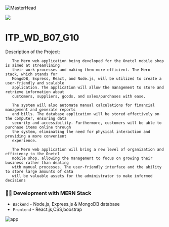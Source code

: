![MasterHead](https://static.sliit.lk/wp-content/uploads/2021/10/24070027/SLIIT.png)

<img src="https://img.shields.io/amo/stars/dustman">
 



# ITP_WD_B07_G10

 


Description of the Project:
      
       The Mern web application being developed for the Onetel mobile shop is aimed at streamlining 
       their work processes and making them more efficient. The Mern stack, which stands for 
       MongoDB, Express, React, and Node.js, will be utilized to create a user-friendly and scalable 
       application. The application will allow the management to store and retrieve information about 
       customers, suppliers, goods, and sales/purchases with ease.
       
       The system will also automate manual calculations for financial management and generate reports 
       and bills. The database application will be stored effectively on the computer, ensuring data 
       security and accessibility. Furthermore, customers will be able to purchase items online through 
       the system, eliminating the need for physical interaction and providing a more convenient 
       experience.
       
       The Mern web application will bring a new level of organization and efficiency to the Onetel 
       mobile shop, allowing the management to focus on growing their business rather than dealing 
       with manual processes. The user-friendly interface and the ability to store large amounts of data 
       will be valuable assets for the administrator to make informed decisions
### 👨‍💻 Development with MERN Stack 

- `Backend` - Node.js, Express.js & MongoDB database
- `Frontend` - React.js,CSS,boostrap


 


<img alt="app" src="https://camo.githubusercontent.com/2a63ca5341c9dd769b3cf9c86d6e31c37c586cb6a32176b8797454aa683b500f/68747470733a2f2f6469676974616c65646765746563682e696e2f696d616765732f42616e6e65725f30332e676966">
 
